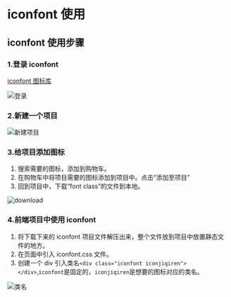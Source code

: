 # iconfont 使用

## iconfont 使用步骤

### 1.登录 iconfont

[iconfont 图标库](https://www.iconfont.cn/)

![登录](../static/images/css/lesson11/iconfont-register.png)

### 2.新建一个项目

![新建项目](../static/images/css/lesson11/new.png)

### 3.给项目添加图标

1. 搜索需要的图标，添加到购物车。
2. 在购物车中将项目需要的图标添加到项目中。点击“添加至项目”
3. 回到项目中，下载“font class”的文件到本地。

![download](../static/images/css/lesson11/download.png)

### 4.前端项目中使用 iconfont

1. 将下载下来的 iconfont 项目文件解压出来，整个文件放到项目中放置静态文件的地方。
2. 在页面中引入 iconfont.css 文件。
3. 创建一个 div 引入类名`<div class="iconfont iconjiqiren"></div>`,`iconfont`是固定的，`iconjiqiren`是想要的图标对应的类名。

![类名](../static/images/css/lesson11/class.png)
